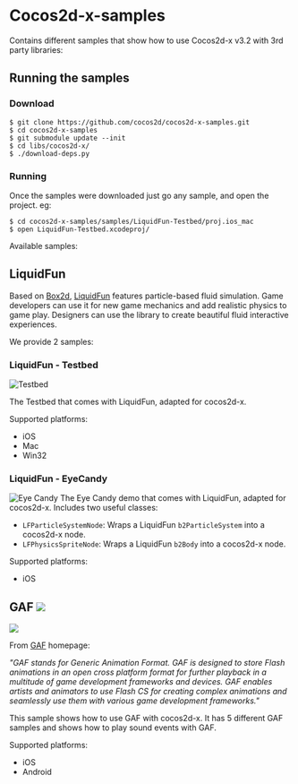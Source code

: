 Cocos2d-x-samples
=================

Contains different samples that show how to use Cocos2d-x v3.2 with 3rd party libraries:

## Running the samples

### Download

    $ git clone https://github.com/cocos2d/cocos2d-x-samples.git
    $ cd cocos2d-x-samples
    $ git submodule update --init
    $ cd libs/cocos2d-x/
    $ ./download-deps.py

### Running
    
Once the samples were downloaded just go any sample, and open the project. eg:

    $ cd cocos2d-x-samples/samples/LiquidFun-Testbed/proj.ios_mac
    $ open LiquidFun-Testbed.xcodeproj/


Available samples:

## LiquidFun

Based on [Box2d](box2d.org), [LiquidFun](http://google.github.io/liquidfun/) features particle-based fluid simulation. Game developers can use it for new game mechanics and add realistic physics to game play. Designers can use the library to create beautiful fluid interactive experiences.

We provide 2 samples:

### LiquidFun - Testbed

![Testbed](https://lh3.googleusercontent.com/-dpZfoZ7vG-Q/U1S0GFHmhyI/AAAAAAAA75I/WKnvNs4Ypi8/s400/IMG_0012.jpg)

The Testbed that comes with LiquidFun, adapted for cocos2d-x.

Supported platforms:

 - iOS
 - Mac
 - Win32

### LiquidFun - EyeCandy

![Eye Candy](https://lh6.googleusercontent.com/-ngcGTSiyuX0/U9lakbgNXbI/AAAAAAAA_Xk/Xin2q8MuRiA/s400/screenshot-2014-07-29-19-02-07.png)
The Eye Candy demo that comes with LiquidFun, adapted for cocos2d-x. Includes two useful classes:

- `LFParticleSystemNode`: Wraps a LiquidFun `b2ParticleSystem` into a cocos2d-x node.
- `LFPhysicsSpriteNode`: Wraps a LiquidFun `b2Body` into a cocos2d-x node.

Supported platforms:

 - iOS
 
## GAF ![](http://icons.iconarchive.com/icons/custom-icon-design/pretty-office-11/16/new-icon.png)

![](https://lh6.googleusercontent.com/-0k_WuKpeIwU/U9Fien02fLI/AAAAAAAA_W4/BaQg3zrv8Zg/s400/Screenshot%25202014.07.24%252012.42.35.png)

From [GAF](http://gafmedia.com/about) homepage:

_"GAF stands for Generic Animation Format. GAF is designed to store Flash animations in an open cross platform format for further playback in a multitude of game development frameworks and devices. GAF enables artists and animators to use Flash CS for creating complex animations and seamlessly use them with various game development frameworks."_

This sample shows how to use GAF with cocos2d-x. It has 5 different GAF samples and shows how to play sound events with GAF.

Supported platforms:

 - iOS
 - Android



